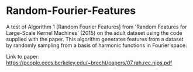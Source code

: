# Random-Fourier-Features
A test of Algorithm 1 [Random Fourier Features] from 'Random Features for Large-Scale Kernel Machines' (2015) on the adult dataset using the code supplied with the paper. This algorithm generates features from a dataset by randomly sampling from a basis of harmonic functions in Fourier space.

Link to paper: https://people.eecs.berkeley.edu/~brecht/papers/07.rah.rec.nips.pdf
